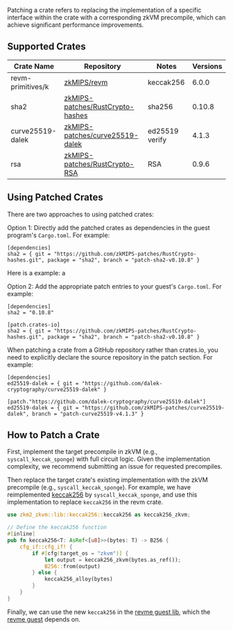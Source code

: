 Patching a crate refers to replacing the implementation of a specific interface within the crate with a corresponding zkVM precompile, which can achieve significant performance improvements.

## Supported Crates

| **Crate Name**        | **Repository**                                               | **Notes**      | **Versions** |
| ----------------- | ------------------------------------------------------------ | -------------- | ------------ |
| revm-primitives/k | [zkMIPS/revm](https://github.com/zkMIPS/revm)                | keccak256      | 6.0.0        |
| sha2              | [zkMIPS-patches/RustCrypto-hashes](https://github.com/zkMIPS-patches/RustCrypto-hashes) | sha256         | 0.10.8       |
| curve25519-dalek  | [zkMIPS-patches/curve25519-dalek](https://github.com/zkMIPS-patches/curve25519-dalek) | ed25519 verify | 4.1.3        |
| rsa               | [zkMIPS-patches/RustCrypto-RSA](https://github.com/zkMIPS-patches/RustCrypto-RSA) | RSA            | 0.9.6        |

## Using Patched Crates

There are two approaches to using patched crates:

Option 1: Directly add the patched crates as dependencies in the guest program's `Cargo.toml`. For example:

```
[dependencies]
sha2 = { git = "https://github.com/zkMIPS-patches/RustCrypto-hashes.git", package = "sha2", branch = "patch-sha2-v0.10.8" }
```

Here is a example: a

Option 2: Add the appropriate patch entries to your guest's `Cargo.toml`. For example:

```
[dependencies]
sha2 = "0.10.8"

[patch.crates-io]
sha2 = { git = "https://github.com/zkMIPS-patches/RustCrypto-hashes.git", package = "sha2", branch = "patch-sha2-v0.10.8" }
```

When patching a crate from a GitHub repository rather than crates.io, you need to explicitly declare the source repository in the patch section. For example:

```
[dependencies]
ed25519-dalek = { git = "https://github.com/dalek-cryptography/curve25519-dalek" }

[patch."https://github.com/dalek-cryptography/curve25519-dalek"]
ed25519-dalek = { git = "https://github.com/zkMIPS-patches/curve25519-dalek", branch = "patch-curve25519-v4.1.3" }
```

## How to Patch a Crate

First, implement the target precompile in zkVM (e.g., `syscall_keccak_sponge`) with full circuit logic. Given the implementation complexity, we recommend submitting an issue for requested precompiles.

Then replace the target crate's existing implementation with the zkVM precompile (e.g., `syscall_keccak_sponge`). For example, we have reimplemented [keccak256](https://github.com/zkMIPS/zkm2/blob/dev/init/crates/zkvm/lib/src/keccak256.rs) by `syscall_keccak_sponge`, and use this implementation to replace `keccak256` in the revm crate.

```rust
use zkm2_zkvm::lib::keccak256::keccak256 as keccak256_zkvm;

// Define the keccak256 function
#[inline]
pub fn keccak256<T: AsRef<[u8]>>(bytes: T) -> B256 {
    cfg_if::cfg_if! {
        if #[cfg(target_os = "zkvm")] {
            let output = keccak256_zkvm(bytes.as_ref());
            B256::from(output)
        } else {
            keccak256_alloy(bytes)
        }
    }
}
```

Finally, we can use the new `keccak256` in the [revme guest lib](https://github.com/zkMIPS/revme/blob/cbor-zkm2/guest/src/lib.rs), which the [revme guest](https://github.com/zkMIPS/zkm2/tree/dev/init/examples/revme/guest) depends on.
